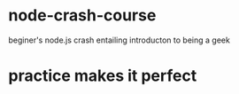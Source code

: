 # node-crash-course
beginer's node.js crash entailing introducton to being a geek
# practice makes it perfect
